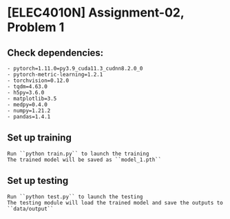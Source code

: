 # [ELEC4010N] Assignment-02, Problem 1

## Check dependencies:
    - pytorch=1.11.0=py3.9_cuda11.3_cudnn8.2.0_0
    - pytorch-metric-learning=1.2.1
    - torchvision=0.12.0
    - tqdm=4.63.0
    - h5py=3.6.0
    - matplotlib=3.5
    - medpy=0.4.0
    - numpy=1.21.2
    - pandas=1.4.1

## Set up training
    Run ``python train.py`` to launch the training
    The trained model will be saved as ``model_1.pth``

## Set up testing
    Run ``python test.py`` to launch the testing
    The testing module will load the trained model and save the outputs to ``data/output``
